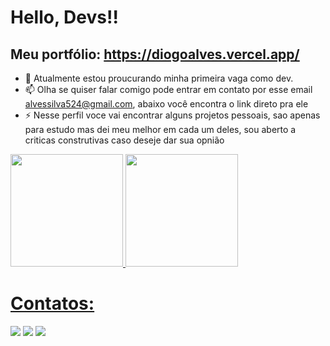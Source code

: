 # <h1 styles="color: blue;"> Hello, Devs!! </h1>
## Meu portfólio: https://diogoalves.vercel.app/


- 🔭  Atualmente estou proucurando minha primeira vaga como dev.
- 📫  Olha se quiser falar comigo pode entrar em contato por esse email alvessilva524@gmail.com, abaixo você encontra o link direto pra ele
- ⚡  Nesse perfil voce vai encontrar alguns projetos pessoais, sao apenas para estudo mas dei meu melhor em cada um deles, sou aberto a criticas construtivas caso deseje dar sua opnião

 <div styles="display:flex;">

  <div>
  <a href="https://github.com/DiogoAlves2004">
  <img height="180em" src="https://github-readme-stats.vercel.app/api/top-langs/?username=DiogoAlves2004&layout=compact&langs_count=7&theme=dracula"/>
  <img height="180em" src="https://github-readme-stats.vercel.app/api?username=DiogoAlves2004&show_icons=true&theme=dracula&include_all_commits=true&count_private=true"/>
</div>
</div>

# Contatos:

<div styles="display:flex; align-itens:center;">
  <a href="https://instagram.com/diogo_alvezx_" target="_blank"><img src="https://img.shields.io/badge/-Instagram-%23E4405F?style=for- the-badge&logo=instagram&logoColor=white" target="_blank"></a>
  <a href = "mailto:alvessilva524@gmail.com"><img src="https://img.shields.io/badge/Gmail-D14836?style=for-the-badge&logo=gmail&logoColor=white"     target="_blank"></a>
  <a href="https://www.linkedin.com/in/diogo-alves-26b83a221/" target="_blank"><img src="https://img.shields.io/badge/-LinkedIn-%230077B5?style=for-the-badge&logo=linkedin&logoColor=white" target="_blank"></a>   
</div>

